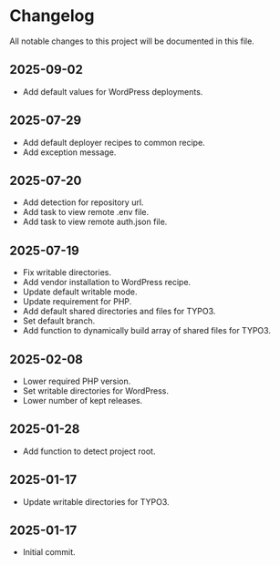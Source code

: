 # Changelog
All notable changes to this project will be documented in this file.

## 2025-09-02
* Add default values for WordPress deployments.

## 2025-07-29
* Add default deployer recipes to common recipe.
* Add exception message.

## 2025-07-20
* Add detection for repository url.
* Add task to view remote .env file.
* Add task to view remote auth.json file.

## 2025-07-19
* Fix writable directories.
* Add vendor installation to WordPress recipe.
* Update default writable mode.
* Update requirement for PHP.
* Add default shared directories and files for TYPO3.
* Set default branch.
* Add function to dynamically build array of shared files for TYPO3.

## 2025-02-08
* Lower required PHP version.
* Set writable directories for WordPress.
* Lower number of kept releases.

## 2025-01-28
* Add function to detect project root.

## 2025-01-17
* Update writable directories for TYPO3.

## 2025-01-17
* Initial commit.
